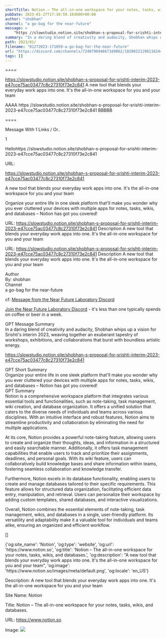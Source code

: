 ```yaml
---
shortTitle: Notion – The all-in-one workspace for your notes, tasks, wikis, and databases.
pubDate: 2023-01-27T17:10:59.183000+00:00
author: "shobhan"
channel: "a go-bag for the near-future"
message: >
    "https //slowstudio.notion.site/shobhan-s-proposal-for-srishti-interim-2023-e47cce75ac03477c8c27310f73e2c841"
summary: "In a daring blend of creativity and audacity, Shobhan whips up a vision for Srishti's interim 2023, weaving together an exuberant tapestry of workshops, exhibitions, and collaborations that burst with boundless artistic energy."
path: 2023/01/
filename: "01272023-171059-a-go-bag-for-the-near-future"
url: "https://discord.com/channels/724979694667169862/1029022129611624488/1068578884007768295"
tags: []
---
```

====

https://slowstudio.notion.site/shobhan-s-proposal-for-srishti-interim-2023-e47cce75ac03477c8c27310f73e2c841
A new tool that blends your everyday work apps into one. It's the all-in-one workspace for you and your team
<!-- 

 -->

AAAA https //slowstudio.notion.site/shobhan-s-proposal-for-srishti-interim-2023-e47cce75ac03477c8c27310f73e2c841 BBBBB

====
<div class="metadata-title-header pt-3 pb-3 pl-2">Message  With 1 Links / Or..</div>    
<div class="human-content-container">  


<p>1</p>
<div style="font-family: var(--font-family-peak);">Hellohttps //slowstudio.notion.site/shobhan-s-proposal-for-srishti-interim-2023-e47cce75ac03477c8c27310f73e2c841</div>

URL: <p>https://slowstudio.notion.site/shobhan-s-proposal-for-srishti-interim-2023-e47cce75ac03477c8c27310f73e2c841</p>
<p>A new tool that blends your everyday work apps into one. It's the all-in-one workspace for you and your team</p>  <!-- Example: Display each item in a paragraph -->
<p>Organize your entire life in one sleek platform that'll make you wonder why you ever cluttered your devices with multiple apps for notes, tasks, wikis, and databases – Notion has got you covered!</p>




URL: https://slowstudio.notion.site/shobhan-s-proposal-for-srishti-interim-2023-e47cce75ac03477c8c27310f73e2c841
Description A new tool that blends your everyday work apps into one. It's the all-in-one workspace for you and your team

</div>

<div class="bg-blue-300 p-4 rounded-md mb-4">

URL: https://slowstudio.notion.site/shobhan-s-proposal-for-srishti-interim-2023-e47cce75ac03477c8c27310f73e2c841
Description A new tool that blends your everyday work apps into one. It's the all-in-one workspace for you and your team

</div>

<div class="metadata-title-header pt-3 pb-3 pl-2">Author</div>    
<div class="bg-gray-200 p-4 rounded-md mb-4">   
By: shobhan
</div>

<div class="metadata-title-header pt-3 pb-3 pl-2">Channel</div>    
<div class="bg-gray-200 p-4 rounded-md mb-4">   
a go-bag for the near-future</span>
</div>

cf: <a href="">Message from the Near Future Laboratory Discord</a>

<a href="">Join the Near Future Laboratory Discord</a> - it's less than one typically spends on coffee or beer in a week. 

<div class="metadata-title-header pt-3 pb-3 pl-2">GPT Message Summary</div>    
<div class="robot-content-container">
In a daring blend of creativity and audacity, Shobhan whips up a vision for Srishti's interim 2023, weaving together an exuberant tapestry of workshops, exhibitions, and collaborations that burst with boundless artistic energy.
</div>
</div>


<a href="https://slowstudio.notion.site/shobhan-s-proposal-for-srishti-interim-2023-e47cce75ac03477c8c27310f73e2c841">https://slowstudio.notion.site/shobhan-s-proposal-for-srishti-interim-2023-e47cce75ac03477c8c27310f73e2c841</a><br/>

<div class="metadata-title-header pt-3 pb-3 pl-2">GPT Short Summary</div>
<div class="robot-content-container">
Organize your entire life in one sleek platform that'll make you wonder why you ever cluttered your devices with multiple apps for notes, tasks, wikis, and databases – Notion has got you covered!
</div>

<div class="metadata-title-header pt-3 pb-3 pl-2">GPT Summary</div>
<div class="robot-content-container">
Notion is a comprehensive workspace platform that integrates various essential tools and functionalities, such as note-taking, task management, wiki creation, and database organization. It offers a unified solution that caters to the diverse needs of individuals and teams across various disciplines. With an intuitive interface and robust features, Notion aims to streamline productivity and collaboration by eliminating the need for multiple applications.

At its core, Notion provides a powerful note-taking feature, allowing users to create and organize their thoughts, ideas, and information in a structured and easily searchable manner. Additionally, it offers task management capabilities that enable users to track and prioritize their assignments, deadlines, and personal goals. With its wiki feature, users can collaboratively build knowledge bases and share information within teams, fostering seamless collaboration and knowledge transfer.

Furthermore, Notion excels in its database functionality, enabling users to create and manage databases tailored to their specific requirements. This feature allows for structured data organization, facilitating efficient data entry, manipulation, and retrieval. Users can personalize their workspace by adding custom templates, shared databases, and interactive visualizations.

Overall, Notion combines the essential elements of note-taking, task management, wikis, and databases in a single, user-friendly platform. Its versatility and adaptability make it a valuable tool for individuals and teams alike, ensuring an organized and efficient workflow.
</div>

<!-- Summary:  Notion – The all-in-one workspace for your notes, tasks, wikis, and databases . Notion is the world's only workspace for all of your notes and tasks . -->

[]

<div class="bg-gray-400"> {'og:site_name': 'Notion', 'og:type': 'website', 'og:url': 'https://www.notion.so', 'og:title': 'Notion – The all-in-one workspace for your notes, tasks, wikis, and databases.', 'og:description': "A new tool that blends your everyday work apps into one. It's the all-in-one workspace for you and your team", 'og:image': 'https://www.notion.so/images/meta/default.png', 'og:locale': 'en_US'} </div>

Description: A new tool that blends your everyday work apps into one. It's the all-in-one workspace for you and your team

Site Name: Notion

Title: Notion – The all-in-one workspace for your notes, tasks, wikis, and databases.

URL: https://www.notion.so

Image: <img src="https://www.notion.so/images/meta/default.png" width="" height=""/>


